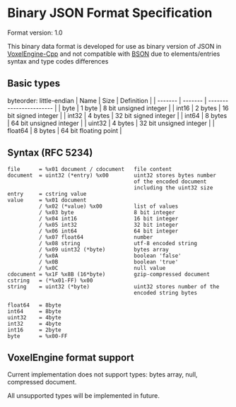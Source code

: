 # Binary JSON Format Specification

Format version: 1.0

This binary data format is developed for use as binary version of JSON in [VoxelEngine-Cpp](https://github.com/MihailRis/VoxelEngine-Cpp) and not compatible with [BSON](https://bsonspec.org/spec.html) due to elements/entries syntax and type codes differences

## Basic types

byteorder: little-endian
| Name    | Size    | Definition              |
| ------- | ------- | ----------------------- |
| byte    | 1 byte  | 8 bit unsigned integer  |
| int16   | 2 bytes | 16 bit signed integer   |
| int32   | 4 bytes | 32 bit signed integer   |
| int64   | 8 bytes | 64 bit unsigned integer |
| uint32  | 4 bytes | 32 bit unsigned integer |
| float64 | 8 bytes | 64 bit floating point   |

## Syntax (RFC 5234)

```bnf
file      = %x01 document / cdocument   file content
document  = uint32 (*entry) %x00        uint32 stores bytes number 
                                        of the encoded document 
                                        including the uint32 size
entry     = cstring value
value     = %x01 document
          / %x02 (*value) %x00          list of values
          / %x03 byte                   8 bit integer
          / %x04 int16                  16 bit integer
          / %x05 int32                  32 bit integer
          / %x06 int64                  64 bit integer
          / %x07 float64                number
          / %x08 string                 utf-8 encoded string
          / %x09 uint32 (*byte)         bytes array
          / %x0A                        boolean 'false'
          / %x0B                        boolean 'true'
          / %x0C                        null value
cdocument = %x1F %x8B (16*byte)         gzip-compressed document
cstring   = (*%x01-FF) %x00
string    = uint32 (*byte)              uint32 stores number of the 
                                        encoded string bytes

float64   = 8byte
int64     = 8byte
uint32    = 4byte
int32     = 4byte
int16     = 2byte
byte      = %x00-FF
```

## VoxelEngine format support

Current implementation does not support types: bytes array, null, compressed document. 

All unsupported types will be implemented in future.
